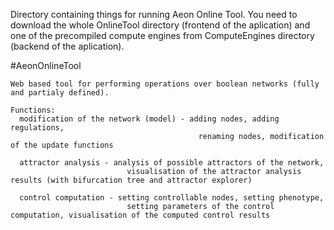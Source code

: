 Directory containing things for running Aeon Online Tool.
You need to download the whole OnlineTool directory (frontend of the aplication) and one of the precompiled compute engines from ComputeEngines directory (backend of the aplication).

#AeonOnlineTool

    Web based tool for performing operations over boolean networks (fully and partialy defined).

    Functions:
      modification of the network (model) - adding nodes, adding regulations,
                                              renaming nodes, modification of the update functions

      attractor analysis - analysis of possible attractors of the network, 
                              visualisation of the attractor analysis results (with bifurcation tree and attractor explorer)
            
      control computation - setting controllable nodes, setting phenotype,
                              setting parameters of the control computation, visualisation of the computed control results
